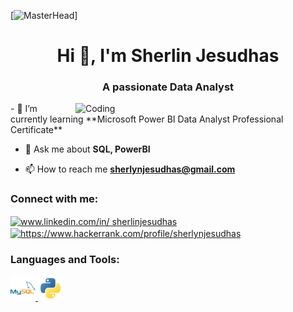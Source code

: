 [![MasterHead](https://cdn.dribbble.com/users/20368/screenshots/4012238/data_scene.gif)]
<h1 align="center">Hi 👋, I'm Sherlin Jesudhas</h1>
<h3 align="center">A passionate Data Analyst</h3>
<img align="right" alt="Coding" width="400" src="https://cdn.dribbble.com/users/2704414/screenshots/7466903/selfportrait.gif">
- 🌱 I’m currently learning **Microsoft Power BI Data Analyst Professional Certificate**

- 💬 Ask me about **SQL, PowerBI**

- 📫 How to reach me **sherlynjesudhas@gmail.com**

<h3 align="left">Connect with me:</h3>
<p align="left">
<a href="https://linkedin.com/in/www.linkedin.com/in/ sherlinjesudhas" target="blank"><img align="center" src="https://raw.githubusercontent.com/rahuldkjain/github-profile-readme-generator/master/src/images/icons/Social/linked-in-alt.svg" alt="www.linkedin.com/in/ sherlinjesudhas" height="30" width="40" /></a>
<a href="https://www.hackerrank.com/https://www.hackerrank.com/profile/sherlynjesudhas" target="blank"><img align="center" src="https://raw.githubusercontent.com/rahuldkjain/github-profile-readme-generator/master/src/images/icons/Social/hackerrank.svg" alt="https://www.hackerrank.com/profile/sherlynjesudhas" height="30" width="40" /></a>
</p>

<h3 align="left">Languages and Tools:</h3>
<p align="left"> <a href="https://www.mysql.com/" target="_blank" rel="noreferrer"> <img src="https://raw.githubusercontent.com/devicons/devicon/master/icons/mysql/mysql-original-wordmark.svg" alt="mysql" width="40" height="40"/> </a> <a href="https://www.python.org" target="_blank" rel="noreferrer"> <img src="https://raw.githubusercontent.com/devicons/devicon/master/icons/python/python-original.svg" alt="python" width="40" height="40"/> </a> </p>

